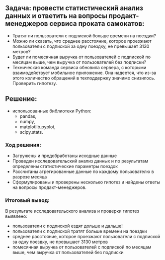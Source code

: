 ## Задача: провести статистический анализ данных и ответить на вопросы продакт-менеджеров сервиса проката самокатов:  
    
- Тратят ли пользователи с подпиской больше времени на поездки?
- Можно ли сказать, что среднее расстояние, которое проезжают пользователи с подпиской за одну поездку, не превышает 3130 метров?
- Будет ли помесячная выручка от пользователей с подпиской по месяцам выше, чем выручка от пользователей без подписки?
- Техническая команда сервиса обновила сервера, с которыми взаимодействует мобильное приложение. Она надеется, что из-за этого количество обращений в техподдержку значимо снизилось. Проверить гипотезу.

## Решение:

- использованные библиотеки Python:
  - pandas,
  - numpy,
  - matplotlib.pyplot,
  - scipy.stats.

### Ход решения:

- Загружены и предобработаны исходные данные
- Проведен исследовательский анализ данных и по результатам определены статистические параметры поездок
- Рассчитаны агрегированные данные по каждому пользователю в разрезе месяца
- Сформулированы и проверены несколько гипотез и найдены ответы на вопросы продакт-менеджеров.

### Итоговый вывод:
    
В результате исследовательского анализа и проверки гипотез выявлено:
- пользователи с подпиской ездят дольше и дальше!
- пользователи с подпиской тратят больше времени на поездки
- среднее расстояние, которое проезжают пользователи с подпиской за одну поездку, не превышает 3130 метров
- помесячная выручка от пользователей с подпиской по месяцам выше, чем выручка от пользователей без подписки
